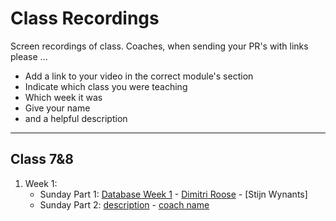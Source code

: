 # Class Recordings

Screen recordings of class.  Coaches, when sending your PR's with links please ...

- Add a link to your video in the correct module's section
- Indicate which class you were teaching
- Which week it was
- Give your name
- and a helpful description

---

## Class 7&8

1. Week 1:
   - Sunday Part 1: [Database Week 1](https://vimeo.com/424516925) - [Dimitri Roose](https://github.com/sjimi) - [Stijn Wynants]
   - Sunday Part 2: [description](video-link) - [coach name](github-link)

